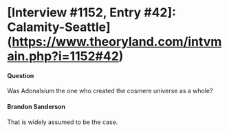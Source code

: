 # [Interview #1152, Entry #42]: Calamity-Seattle](https://www.theoryland.com/intvmain.php?i=1152#42)

#### Question

Was Adonalsium the one who created the cosmere universe as a whole?

#### Brandon Sanderson

That is widely assumed to be the case.

